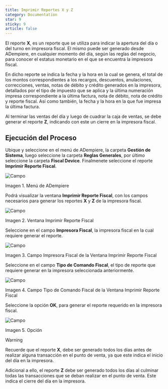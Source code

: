 ```yaml
---
title: Imprimir Reportes X y Z
category: Documentation
star: 9
sticky: 9
article: false
---
```


El reporte **X**, es un reporte que se utiliza para indicar la apertura del día o del turno en impresora fiscal. El mismo puede ser generado desde ADempiere, en cualquier momento del día, según las reglas del negocio, para conocer el estatus monetario en el que se encuentra la impresora fiscal.

En dicho reporte se indica la fecha y la hora en la cual se genera, el total de los montos correspondientes a los recargos, descuentos, anulaciones, correcciones, ventas, notas de débito y crédito generados en la impresora, detallados por el tipo de impuesto que se aplica y la última numeración impresa correspondiente a la última factura, nota de débito, nota de crédito y reporte fiscal. Así como también, la fecha y la hora en la que fue impresa la última factura.

Al terminar las ventas del día y luego de cuadrar la caja de ventas, se debe generar el reporte **Z**, indicando con este un cierre en la impresora fiscal.

## Ejecución del Proceso

Ubique y seleccione en el menú de ADempiere, la carpeta **Gestión de Sistema**, luego seleccione la carpeta **Reglas Generales**, por último seleccione la carpeta **Fiscal Device**. Finalmenete seleccione el reporte **Imprimir Reporte Fiscal**.

![Campo](/assets/img/docs/pdv-management/pdm-pdv-image258.png)

Imagen 1. Menú de ADempiere

Podrá visualizar la ventana **Imprimir Reporte Fiscal**, con los campos necesarios para generar los reportes **X** y **Z** de la impresora fiscal.

![Campo](/assets/img/docs/pdv-management/pdm-pdv-image259.png)

Imagen 2. Ventana Imprimir Reporte Fiscal

Seleccione en el campo **Impresora Fiscal**, la impresora fiscal en la cual requiere generar el reporte.

![Campo](/assets/img/docs/pdv-management/pdm-pdv-image260.png)

Imagen 3. Campo Impresora Fiscal de la Ventana Imprimir Reporte Fiscal

Seleccione en el campo **Tipo de Comando Fiscal**, el tipo de reporte que requiere generar en la impresora seleccionada anteriormente.

![Campo](/assets/img/docs/pdv-management/pdm-pdv-image261.png)

Imagen 4. Campo Tipo de Comando Fiscal de la Ventana Imprimir Reporte Fiscal

Seleccione la opción **OK**, para generar el reporte requerido en la impresora fiscal.

![Campo](/assets/img/docs/pdv-management/pdm-pdv-image262.png)

Imagen 5. Opción

Warning

Recuerde que el reporte **X**, debe ser generado todos los días antes de realizar alguna transacción en el punto de venta, ya que este indica el inicio del día en la impresora.

Adicional a ello, el reporte **Z** debe ser generado todos los días al culminar todas las transacciones que se deban realizar en el punto de venta. Este indica el cierre del día en la impresora.

